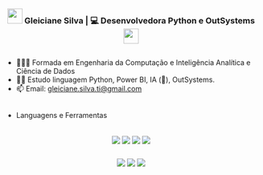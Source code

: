 <div align="center">
<h3><img src="https://media.giphy.com/media/WUlplcMpOCEmTGBtBW/giphy.gif" width="30"> Gleiciane Silva | 💻 Desenvolvedora Python e OutSystems <img src="https://media.giphy.com/media/WUlplcMpOCEmTGBtBW/giphy.gif" width="30"></h3>
</div>

##

- 👷🏻‍♀️ Formada em Engenharia da Computação e Inteligência Analítica e Ciência de Dados
- 👩‍💻 Estudo linguagem Python, Power BI, IA (🤖), OutSystems.
- 📫 Email: gleiciane.silva.ti@gmail.com

##

-  Languagens e Ferramentas

<div align="center" style="display: inline_block"><br>
  <img align="center" src="https://img.shields.io/badge/Python-3776AB.svg?style=for-the-badge&logo=Python&logoColor=white">
  <img align="center" src="[https://img.shields.io/badge/Git-F05032.svg?style=for-the-badge&logo=Git&logoColor=white">
  <img align="center" src="https://img.shields.io/badge/Git-F05032.svg?style=for-the-badge&logo=Git&logoColor=white">
  <img align="center" src="https://img.shields.io/badge/Git-F05032.svg?style=for-the-badge&logo=Git&logoColor=white">
</div>

##

<div align="center"> 
 <a href="https://discord.com/channels/@Gleiciane Silva" target="_blank"><img src="https://img.shields.io/badge/Discord-7289DA?style=for-the-badge&logo=discord&logoColor=white" target="_blank"></a> 
  <a href = "mailto:gleiciane.silva.ti@gmail.com"><img src="https://img.shields.io/badge/Gmail-D14836?style=for-the-badge&logo=gmail&logoColor=white" target="_blank"></a>
  <a href="https://www.linkedin.com/in/gleiciane-silva-33737139/" target="_blank"><img src="https://img.shields.io/badge/-LinkedIn-%230077B5?style=for-the-badge&logo=linkedin&logoColor=white" target="_blank"></a>   
</div>
